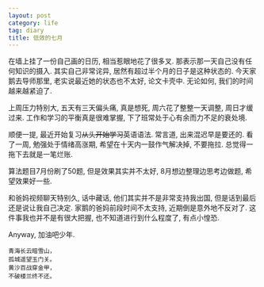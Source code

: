 ```yaml
---
layout: post
category: life
tag: diary
title: 低效的七月
---
```



在墙上挂了一份自己画的日历, 相当惹眼地花了很多叉.
那表示那一天自己没有任何知识的摄入.
其实自己非常诧异, 居然有超过半个月的日子是这种状态的.
今天家鹅去导师那里, 老实说最近她的状态也不太好, 论文卡壳中.
无论如何, 我们的时间越来越紧迫了.

上周压力特别大, 五天有三天偏头痛, 真是想死, 周六花了整整一天调整, 周日才缓过来.
工作和学习的平衡真是很难掌握, 下了班常处于心有余而力不足的衰处境.

顺便一提, 最近开始复习~~从头开始学习~~英语语法.
常言道, 出来混迟早是要还的.
看了一周, 勉强处于情绪高涨期, 希望在十天内一鼓作气解决掉, 不要拖拉.
总觉得一拖下去就是一笔烂账.

算法题目7月份刷了50题, 但是效果其实并不太好, 8月想边整理边思考边做题, 希望效果好一些.

和爸妈视频聊天特别久, 话中藏话, 他们其实并不是非常支持我出国, 但是话到最后还是说让我自己决定.
家鹅的爸妈前段时间不太支持, 近期倒是意外地不反对了.
这件事我也并不是有很大把握, 也不知道进行到什么程度了, 有点小惶恐.

Anyway, 加油吧少年.

    青海长云暗雪山，
    孤城遥望玉门关。
    黄沙百战穿金甲，
    不破楼兰终不还。
